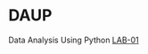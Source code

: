 # DAUP
Data Analysis Using Python
[LAB-01](https://github.com/Nimmathi-srividya/DAUP/blob/main/DAUP_Lab_01%20(2).ipynb)
